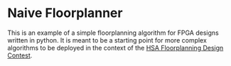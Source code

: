 # Naive Floorplanner

This is an example of a simple floorplanning algorithm for FPGA designs written in python.
It is meant to be a starting point for more complex algorithms to be deployed in the context
of the [HSA Floorplanning Design Contest](http://floorplanning-contest.necst.it/).
